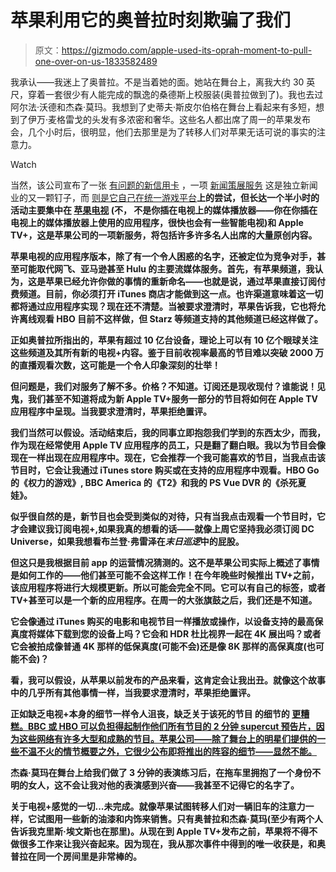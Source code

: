 # 苹果利用它的奥普拉时刻欺骗了我们

> 原文：<https://gizmodo.com/apple-used-its-oprah-moment-to-pull-one-over-on-us-1833582489>

我承认——我迷上了奥普拉。不是当着她的面。她站在舞台上，离我大约 30 英尺，穿着一套很少有人能完成的飘逸的桑德斯上校服装(奥普拉做到了)。我也去过阿尔法·沃德和杰森·莫玛。我想到了史蒂夫·斯皮尔伯格在舞台上看起来有多短，想到了伊万·麦格雷戈的头发有多浓密和奢华。这些名人都出席了周一的苹果发布会，几个小时后，很明显，他们去那里是为了转移人们对苹果无话可说的事实的注意力。

Watch

当然，该公司宣布了一张 [有问题的新信用卡](https://gizmodo.com/the-apple-card-is-great-at-privacy-but-mediocre-overall-1833582689) ，一项 [新闻策展服务](https://gizmodo.com/apple-finally-jumps-into-games-with-subscription-servic-1833548776) 这是独立新闻业的又一颗钉子，而 [则是它自己在统一游戏平台](https://gizmodo.com/apple-finally-jumps-into-games-with-subscription-servic-1833548776)**上的尝试，但长达一个半小时的活动主要集中在 [苹果电视](https://gizmodo.com/heres-the-full-rundown-on-apple-tv-and-the-new-apple-tv-1833541652) (不， 不是你插在电视上的媒体播放器——你在你插在电视上的媒体播放器上使用的应用程序，很快也会有一些智能电视)和 Apple TV+，这是苹果公司的一项新服务，将包括许多许多名人出席的大量原创内容。**

**苹果电视的应用程序版本，除了有一个令人困惑的名字，还被定位为竞争对手，甚至可能取代网飞、亚马逊甚至 Hulu 的主要流媒体服务。首先，有苹果频道，我认为，这是苹果已经允许你做的事情的重新命名——也就是说，通过苹果直接订阅付费频道。目前，你必须打开 iTunes 商店才能做到这一点。也许渠道意味着这一切都将通过应用程序实现？现在还不清楚。当被要求澄清时，苹果告诉我，它也将允许离线观看 HBO 目前不这样做，但 Starz 等频道支持的其他频道已经这样做了。**

**正如奥普拉所指出的，苹果有超过 10 亿台设备，理论上可以有 10 亿个眼球关注这些频道及其所有新的电视+内容。鉴于目前收视率最高的节目难以突破 2000 万的直播观看次数，这可能是一个令人印象深刻的壮举！**

**但问题是，我们对服务了解不多。价格？不知道。订阅还是现收现付？谁能说！见鬼，我们甚至不知道将成为新 Apple TV+服务一部分的节目将如何在 Apple TV 应用程序中呈现。当我要求澄清时，苹果拒绝置评。**

**我们当然可以假设。活动结束后，我的同事立即抱怨我们学到的东西太少，而我，作为现在经常使用 Apple TV 应用程序的员工，只是翻了翻白眼。我以为节目会像现在一样出现在应用程序中。现在，它会推荐一个我可能喜欢的节目，当我点击该节目时，它会让我通过 iTunes store 购买或在支持的应用程序中观看。HBO Go 的《权力的游戏》, BBC America 的《T2》和我的 PS Vue DVR 的《杀死夏娃》。** 

**似乎很自然的是，新节目也会受到类似的对待，只有当我点击观看一个节目时，它才会建议我订阅电视+,如果我真的想看的话——就像上周它坚持我必须订阅 DC Universe，如果我想看布兰登·弗雷泽在*末日巡逻*中的屁股。**

**但这只是我根据目前 app 的运营情况猜测的。这不是苹果公司实际上概述了事情是如何工作的——他们甚至可能不会这样工作！在今年晚些时候推出 TV+之前，该应用程序将进行大规模更新。所以可能会完全不同。它可以有自己的标签，或者 TV+甚至可以是一个新的应用程序。在周一的大张旗鼓之后，我们还是不知道。**

**它会像通过 iTunes 购买的电影和电视节目一样播放或操作，以设备支持的最高保真度将媒体下载到您的设备上吗？它会和 HDR 杜比视界一起在 4K 展出吗？或者它会被拍成像普通 4K 那样的低保真度(可能不会)还是像 8K 那样的高保真度(也可能不会)？**

**看，我可以假设，从苹果以前发布的产品来看，这肯定会让我出丑。就像这个故事中的几乎所有其他事情一样，当我要求澄清时，苹果拒绝置评。**

**正如缺乏电视+本身的细节一样令人沮丧，缺乏关于该死的节目 的细节的 [更糟糕。BBC 或 HBO 可以负担得起制作他们所有节目的 2 分钟 supercut 预告片，因为这些网络有许多大型和成熟的节目。苹果公司——除了舞台上的明星们提供的一些不温不火的情节概要之外，它很少公布即将推出的阵容的细节——显然不能。](https://io9.gizmodo.com/apples-new-genre-shows-are-still-mysterious-but-heres-1833554012)**

**杰森·莫玛在舞台上给我们做了 3 分钟的表演练习后，在拖车里拥抱了一个身份不明的女人，这不会让我对他的表演感到兴奋——我甚至不记得它的名字了。** 

**关于电视+感觉的一切...未完成。就像苹果试图转移人们对一辆旧车的注意力一样，它试图用一些新的油漆和内饰来销售。只有奥普拉和杰森·莫玛(至少有两个人告诉我克里斯·埃文斯也在那里)。从现在到 Apple TV+发布之前，苹果将不得不做很多工作来让我兴奋起来。因为现在，我从那次事件中得到的唯一收获是，和奥普拉在同一个房间里是非常棒的。**